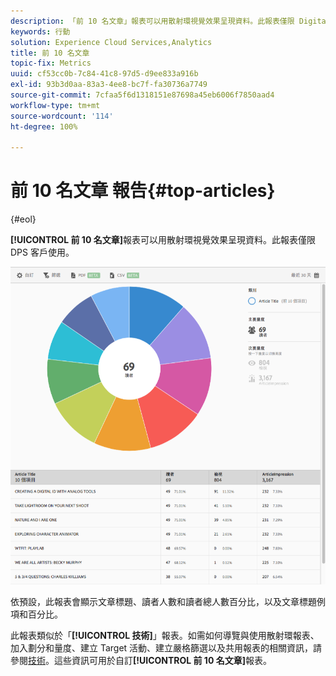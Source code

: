 ```yaml
---
description: 「前 10 名文章」報表可以用散射環視覺效果呈現資料。此報表僅限 Digital Publishing Suites (DPS) 客戶使用。
keywords: 行動
solution: Experience Cloud Services,Analytics
title: 前 10 名文章
topic-fix: Metrics
uuid: cf53cc0b-7c84-41c8-97d5-d9ee833a916b
exl-id: 93b3d0aa-83a3-4ee8-bc7f-fa30736a7749
source-git-commit: 7cfaa5f6d1318151e87698a45eb6006f7850aad4
workflow-type: tm+mt
source-wordcount: '114'
ht-degree: 100%

---
```


# 前 10 名文章 報告{#top-articles}

{#eol}

**[!UICONTROL 前 10 名文章]**&#x200B;報表可以用散射環視覺效果呈現資料。此報表僅限 DPS 客戶使用。

![](assets/dps_top_10.png)

依預設，此報表會顯示文章標題、讀者人數和讀者總人數百分比，以及文章標題例項和百分比。

此報表類似於「**[!UICONTROL 技術]**」報表。如需如何導覽與使用散射環報表、加入劃分和量度、建立 Target 活動、建立嚴格篩選以及共用報表的相關資訊，請參閱[技術](/help/using/usage/reports-technology.md)。這些資訊可用於自訂&#x200B;**[!UICONTROL 前 10 名文章]**&#x200B;報表。
